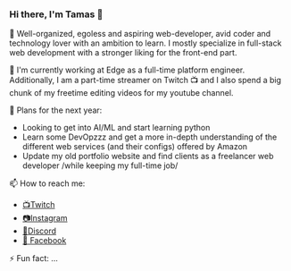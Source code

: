 ### Hi there, I'm Tamas 👋

📐 Well-organized, egoless and aspiring web-developer, avid coder and technology lover with an ambition to learn. I mostly specialize in full-stack web development with a stronger liking for the front-end part. 

🔨 I'm currently working at Edge as a full-time platform engineer. Additionally, I am a part-time streamer on Twitch 📺 and I also spend a big chunk of my freetime editing videos for my youtube channel.

🌠 Plans for the next year: 
- Looking to get into AI/ML and start learning python
- Learn some DevOpzzz and get a more in-depth understanding of the different web services (and their configs) offered by Amazon
- Update my old portfolio website and find clients as a freelancer web developer /while keeping my full-time job/

📫 How to reach me: 
- [📺Twitch](https://twitch.tv/vandergempa)
- [📷Instagram](https://www.instagram.com/vandergempa)
- [💬Discord](https://discord.gg/SkhQdACYuk)
- [📘 Facebook](https://www.facebook.com/vandergempa)

⚡ Fun fact: ...
